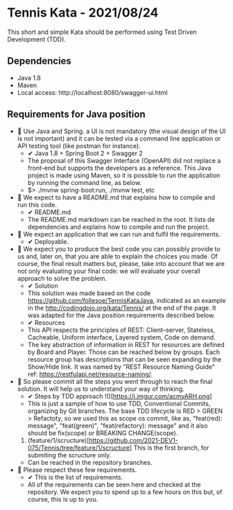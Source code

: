 # Tennis Kata - 2021/08/24

This short and simple Kata should be performed using Test Driven Development (TDD).

## Dependencies

 - Java 1.8
 - Maven
 - Local access: http://localhost:8080/swagger-ui.html

## Requirements for Java position
 - 🎯 Use Java and Spring. a UI is not mandatory (the visual design of the UI is not important) and it can be tested via a command line application or API testing tool (like postman for instance).
    - ✔ Java 1.8 + Spring Boot 2 + Swagger 2
    - The proposal of this Swagger Interface (OpenAPI) did not replace a front-end but supports the developers as a reference. This Java project is made using Maven, so it is possible to run the application by running the command line, as below.
    - $> ./mvnw spring-boot:run, ./mvnw test, etc
 - 🎯 We expect to have a README.md that explains how to compile and run this code.
    - ✔ README.md
    - The README.md markdown can be reached in the root. It lists de dependencies and explains how to compile and run the project.
 - 🎯 We expect an application that we can run and fulfil the requirements.
    - ✔ Deployable.
 - 🎯 We expect you to produce the best code you can possibly provide to us and, later on, that you are able to explain the choices you made. Of course, the final result matters but, please, take into account that we are not only evaluating your final code: we will evaluate your overall approach to solve the problem.
    - ✔ Solution
    - This solution was made based on the code https://github.com/follesoe/TennisKataJava, indicated as an example in the http://codingdojo.org/kata/Tennis/ at the end of the page. It was adapted for the Java position requirements described below.
    - ✔ Resources
    - This API respects the principles of REST: Client–server, Stateless, Cacheable, Uniform interface, Layered system, Code on demand.
    - The key abstraction of information in REST for resources are defined by Board and Player. Those can be reached below by groups. Each resource group has descriptions that can be seen expanding by the Show/Hide link. It was named by "REST Resource Naming Guide" ref: https://restfulapi.net/resource-naming/.
 - 🎯 So please commit all the steps you went through to reach the final solution. It will help us to understand your way of thinking.
    - ✔ Steps by TDD approach
    !()[https://i.imgur.com/acmyARH.png]
    - This is just a sample of how to use TDD, Conventional Commits, organizing by Git branches. The base TDD lifecycle is RED > GREEN > Refactoty, so we used this as scope os commit, like as, "feat(red): message", "feat(green)", "feat(refactory): message" and it also should be fix(scope) or BREAKING CHANGE(scope).
    1. (feature/1/scructure)[https://github.com/2021-DEV1-075/Tennis/tree/feature/1/scructure] This is the first branch, for submiting the scructure only.
    - Can be reached in the repository branches.
 - 🎯 Please respect these few requirements.
    - ✔ This is the list of requirements.
    - All of the requirements can be seen here and checked at the repository.
We expect you to spend up to a few hours on this but, of course, this is up to you.
